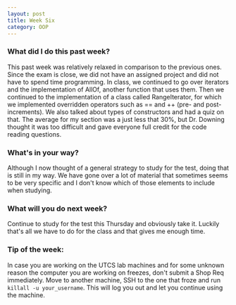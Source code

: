 ```yaml
---
layout: post
title: Week Six
category: OOP
---
```


### What did I do this past week?
This past week was relatively relaxed in comparison to the previous ones. Since the exam is close, we did not have an assigned project and did not have to spend time programming. In class, we continued to go over iterators and the implementation of AllOf, another function that uses them. Then we continued to the implementation of a class called RangeIterator, for which we implemented overridden operators such as == and ++ (pre- and post-increments). We also talked about types of constructors and had a quiz on that. The average for my section was a just less that 30%, but Dr. Downing thought it was too difficult and gave everyone full credit for the code reading questions.

### What's in your way?
Although I now thought of a general strategy to study for the test, doing that is still in my way. We have gone over a lot of material that sometimes seems to be very specific and I don't know which of those elements to include when studying.

### What will you do next week?
Continue to study for the test this Thursday and obviously take it. Luckily that's all we have to do for the class and that gives me enough time.

### Tip of the week:
In case you are working on the UTCS lab machines and for some unknown reason the computer you are working on freezes, don't submit a Shop Req immediately. Move to another machine, SSH to the one that froze and run `killall -u your_username`. This will log you out and let you continue using the machine.
